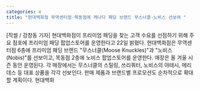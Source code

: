 ```yaml
---
categories: e
title: "현대백화점 무역센터점·목동점에 캐나다 패딩 브랜드 무스너클·노비스 선보여 "
---
```

[직썰 / 강창동 기자] 현대백화점이 프리미엄 패딩을 찾는 고객 수요를 선점하기 위해 주요 점포에 프리미엄 패딩 팝업스토어를 운영한다고 22일 밝혔다. 현대백화점은 무역센터점 6층에 프리미엄 패딩 브랜드 "무스너클(Moose Knuckles)"과 "노비스(Nobis)"를 선보이고, 목동점 2층에 노비스 팝업스토어를 운영한다. 매장은 올 겨울 시즌 동안 운영된다. 각 매장에서는 무스너클의 스틸링, 쓰리쿼터, 노비스의 야테시, 메리데스 등 대표 상품을 각각 선보인다. 판매 제품과 브랜드별 프로모션도 순차적으로 확대할 계획이다. 현대백화